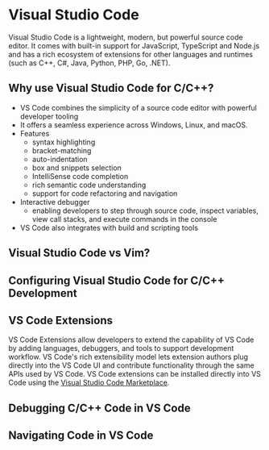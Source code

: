 # Visual Studio Code
Visual Studio Code is a lightweight, modern, but powerful source code editor. It comes with built-in support for JavaScript, TypeScript and Node.js and has a rich ecosystem of extensions for other languages and runtimes (such as C++, C#, Java, Python, PHP, Go, .NET).
 
## Why use Visual Studio Code for C/C++?
* VS Code combines the simplicity of a source code editor with powerful developer tooling 
* It offers a seamless experience across Windows, Linux, and macOS.
* Features
  * syntax highlighting
  * bracket-matching
  * auto-indentation
  * box and snippets selection
  * IntelliSense code completion
  * rich semantic code understanding
  * support for code refactoring and navigation
* Interactive debugger
  * enabling developers to step through source code, inspect variables, view call stacks, and execute commands in the console
* VS Code also integrates with build and scripting tools


## Visual Studio Code vs Vim?
## Configuring Visual Studio Code for C/C++ Development

## VS Code Extensions
VS Code Extensions allow developers to extend the capability of VS Code by adding languages, debuggers, and tools to support development workflow. VS Code's rich extensibility model lets extension authors plug directly into the VS Code UI and contribute functionality through the same APIs used by VS Code. VS Code extensions can be installed directly into VS Code using the [Visual Studio Code Marketplace](https://marketplace.visualstudio.com/VSCode).

## Debugging C/C++ Code in VS Code
## Navigating Code in VS Code

